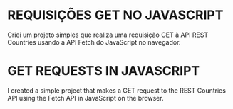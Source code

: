 # REQUISIÇÕES GET NO JAVASCRIPT

Criei um projeto simples que realiza uma requisição GET à API REST Countries usando a API Fetch do JavaScript no navegador.

# GET REQUESTS IN JAVASCRIPT

I created a simple project that makes a GET request to the REST Countries API using the Fetch API in JavaScript on the browser.
